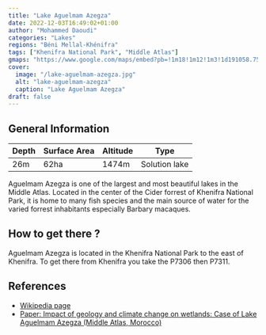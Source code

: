 ```yaml
---
title: "Lake Aguelmam Azegza"
date: 2022-12-03T16:49:02+01:00
author: "Mohammed Daoudi"
categories: "Lakes"
regions: "Béni Mellal-Khénifra"
tags: ["Khenifra National Park", "Middle Atlas"]
gmaps: "https://www.google.com/maps/embed?pb=!1m18!1m12!1m3!1d191058.75810451253!2d-5.738379925301175!3d32.874944271097476!2m3!1f0!2f0!3f0!3m2!1i1024!2i768!4f13.1!3m3!1m2!1s0xda18a6510954069%3A0x1aff46b0f4a9cb3c!2sAguelmame%20Aziza!5e0!3m2!1sen!2sma!4v1670084235243!5m2!1sen!2sma"
cover:
  image: "/lake-aguelmam-azegza.jpg"
  alt: "lake-aguelmam-azegza"
  caption: "Lake Aguelmam Azegza"
draft: false
---
```


## General Information

| Depth | Surface Area | Altitude | Type          |
| ---   | ---          | ---      | ---           |
| 26m   | 62ha         | 1474m    | Solution lake |

Aguelmam Azegza is one of the largest and most beautiful lakes in the Middle Atlas. Located in the center of the Cider forrest of Khenifra National Park, it is home to many fish species and the main source of water for the varied forrest inhabitants especially Barbary macaques.

## How to get there ?
Aguelmam Azegza is located in the Khenifra National Park to the east of Khenifra. To get there from Khenifra you take the P7306 then P7311.

## References
- [Wikipedia page](https://fr.wikipedia.org/wiki/Aguelmam_Azegza)
- [Paper: Impact of geology and climate change on wetlands: Case of Lake Aguelmam Azegza (Middle Atlas, Morocco)](https://www.researchgate.net/publication/358042532_Impact_of_geology_and_climate_change_on_wetlands_Case_of_Lake_Aguelmam_Azegza_Middle_Atlas_Morocco)
